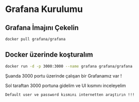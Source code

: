 # Grafana Kurulumu

## Grafana İmajını Çekelin
```bash
docker pull grafana/grafana
```

## Docker üzerinde koşturalım
```bash
docker run -d -p 3000:3000 --name grafana grafana/grafana
```

Şuanda 3000 portu üzerinde çalışan bir Grafanamız var !

Sol taraftan 3000 portuna gidelim ve UI kısmını inceleyelim
```text
Default user ve password kısmını internetten araştırın !!!
```